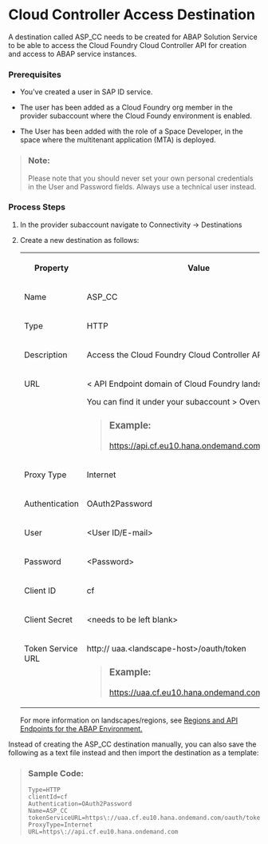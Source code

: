 <!-- loioa391dc8f538d444bb8f2e742c5b1e4df -->

# Cloud Controller Access Destination



A destination called ASP\_CC needs to be created for ABAP Solution Service to be able to access the Cloud Foundry Cloud Controller API for creation and access to ABAP service instances.



### Prerequisites

-   You've created a user in SAP ID service.

-   The user has been added as a Cloud Foundry org member in the provider subaccount where the Cloud Foundy environment is enabled.

-   The User has been added with the role of a Space Developer, in the space where the multitenant application \(MTA\) is deployed.


> ### Note:  
> Please note that you should never set your own personal credentials in the User and Password fields. Always use a technical user instead.



### Process Steps

1.  In the provider subaccount navigate to Connectivity -\> Destinations
2.  Create a new destination as follows:


    <table>
    <tr>
    <th valign="top">

    Property


    
    </th>
    <th valign="top">

    Value


    
    </th>
    </tr>
    <tr>
    <td valign="top">
    
    Name


    
    </td>
    <td valign="top">
    
    ASP\_CC


    
    </td>
    </tr>
    <tr>
    <td valign="top">
    
    Type


    
    </td>
    <td valign="top">
    
    HTTP


    
    </td>
    </tr>
    <tr>
    <td valign="top">
    
    Description


    
    </td>
    <td valign="top">
    
    Access the Cloud Foundry Cloud Controller API


    
    </td>
    </tr>
    <tr>
    <td valign="top">
    
    URL


    
    </td>
    <td valign="top">
    
    < API Endpoint domain of Cloud Foundry landscape\>

    You can find it under your subaccount \> Overview.

    > ### Example:  
    > https://api.cf.eu10.hana.ondemand.com


    
    </td>
    </tr>
    <tr>
    <td valign="top">
    
    Proxy Type


    
    </td>
    <td valign="top">
    
    Internet


    
    </td>
    </tr>
    <tr>
    <td valign="top">
    
    Authentication


    
    </td>
    <td valign="top">
    
    OAuth2Password


    
    </td>
    </tr>
    <tr>
    <td valign="top">
    
    User


    
    </td>
    <td valign="top">
    
    <User ID/E-mail\>


    
    </td>
    </tr>
    <tr>
    <td valign="top">
    
    Password


    
    </td>
    <td valign="top">
    
    <Password\>


    
    </td>
    </tr>
    <tr>
    <td valign="top">
    
    Client ID


    
    </td>
    <td valign="top">
    
    cf


    
    </td>
    </tr>
    <tr>
    <td valign="top">
    
    Client Secret


    
    </td>
    <td valign="top">
    
    <needs to be left blank\>


    
    </td>
    </tr>
    <tr>
    <td valign="top">
    
    Token Service URL


    
    </td>
    <td valign="top">
    
    http:// uaa.<landscape-host\>/oauth/token

    > ### Example:  
    > https://uaa.cf.eu10.hana.ondemand.com/oauth/token


    
    </td>
    </tr>
    </table>
    
    For more information on landscapes/regions, see [Regions and API Endpoints for the ABAP Environment.](https://help.sap.com/docs/BTP/65de2977205c403bbc107264b8eccf4b/350356d1dc314d3199dca15bd2ab9b0e.html#879f37370d9b45e99a16538e0f37ff2c.html)


Instead of creating the ASP\_CC destination manually, you can also save the following as a text file instead and then import the destination as a template:

> ### Sample Code:  
> ```
> Type=HTTP
> clientId=cf
> Authentication=OAuth2Password
> Name=ASP_CC
> tokenServiceURL=https\://uaa.cf.eu10.hana.ondemand.com/oauth/token
> ProxyType=Internet
> URL=https\://api.cf.eu10.hana.ondemand.com
> 
> ```

